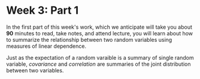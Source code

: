 # Week 3: Part 1

In the first part of this week's work, which we anticipate will take you about **90** minutes to read, take notes, and attend lecture, you will learn about how to summarize the relationship between two random variables using measures of linear dependence. 

Just as the expectation of a random varaible is a summary of single random variable, *covariance* and *correlation* are summaries of the joint distribution between two variables.  
